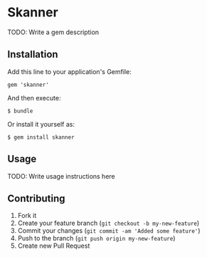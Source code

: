 # Skanner

TODO: Write a gem description

## Installation

Add this line to your application's Gemfile:

    gem 'skanner'

And then execute:

    $ bundle

Or install it yourself as:

    $ gem install skanner

## Usage

TODO: Write usage instructions here

## Contributing

1. Fork it
2. Create your feature branch (`git checkout -b my-new-feature`)
3. Commit your changes (`git commit -am 'Added some feature'`)
4. Push to the branch (`git push origin my-new-feature`)
5. Create new Pull Request
